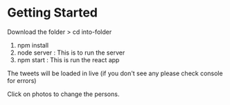 # Getting Started

Download the folder > cd into-folder 

1. npm install 
2. node server    : This is to run the server 
3. npm start      : This is run the react app 


The tweets will be loaded in live (if you don't see any please check console for errors)

Click on photos to change the persons.